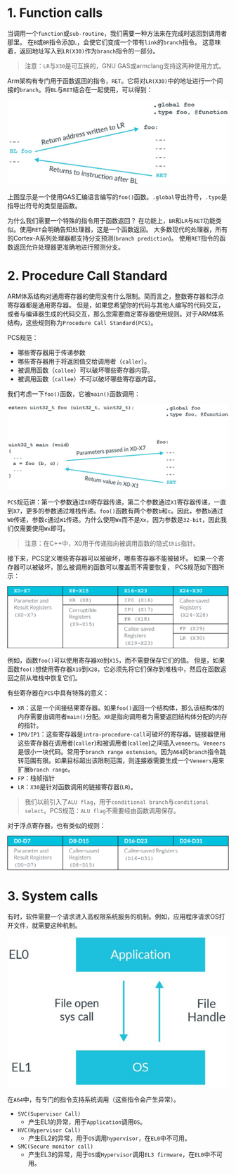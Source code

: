 # 1. Function calls

当调用一个`function`或`sub-routine`，我们需要一种方法来在完成时返回到调用者那里。
在`B`或`BR`指令添加`L`，会使它们变成一个带有`link`的`branch`指令。
这意味着，返回地址写入到`LR(X30)`作为`branch`指令的一部分。

> 注意：`LR`与`X30`是可互换的，GNU GAS或armclang支持这两种使用方式。

Arm架构有专门用于函数返回的指令，`RET`。它将对`LR(X30)`中的地址进行一个间接的`branch`。将`BL`与`RET`结合在一起使用，可以得到：

![image](./Images/0x1.png)

上图显示是一个使用GAS汇编语言编写的`foo()`函数。`.global`导出符号，`.type`是指导出符号的类型是函数。

为什么我们需要一个特殊的指令用于函数返回？
在功能上，`BR`和`LR`与`RET`功能类似。使用`RET`会明确告知处理器，这是一个函数返回。
大多数现代的处理器，所有的Cortex-A系列处理器都支持分支预测(`branch prediction`)。
使用`RET`指令的函数返回允许处理器更准确地进行预测分支。

# 2. Procedure Call Standard

ARM体系结构对通用寄存器的使用没有什么限制。简而言之，整数寄存器和浮点寄存器都是通用寄存器。
但是，如果您希望你的代码与其他人编写的代码交互，或者与编译器生成的代码交互，那么您需要商定寄存器使用规则。对于ARM体系结构，这些规则称为`Procedure Call Standard(PCS)`。

PCS规范：
- 哪些寄存器用于传递参数
- 哪些寄存器用于将返回值交给调用者（`caller`）。
- 被调用函数（`callee`）可以破坏哪些寄存器内容。
- 被调用函数（`callee`）不可以破坏哪些寄存器内容。

我们考虑一下`foo()`函数，它被`main()`函数调用：

![image](./Images/0x2.png)

`PCS`规范讲：第一个参数通过`X0`寄存器传递，第二个参数通过`X1`寄存器传递，一直到`X7`，更多的参数通过堆栈传递。`foo()`函数有两个参数`b`和`c`。因此，参数`b`通过`W0`传递，参数`c`通过`W1`传递。为什么使用`Wx`而不是`Xx`，因为参数是`32-bit`，因此我们仅需要使用`Wx`即可。

> 注意：在C++中，X0用于传递指向被调用函数的隐式`this`指针。

接下来，PCS定义哪些寄存器可以被破坏，哪些寄存器不能被破坏。
如果一个寄存器可以被破坏，那么被调用的函数可以覆盖而不需要恢复，
PCS规范如下图所示：

![image](./Images/0x3.png)

例如，函数`foo()`可以使用寄存器`X0`到`X15`，而不需要保存它们的值。
但是，如果函数`foo()`想使用寄存器`X19`到`X28`，它必须先将它们保存到堆栈中，然后在函数返回之前从堆栈中恢复它们。

有些寄存器在`PCS`中具有特殊的意义：
- `XR`：这是一个间接结果寄存器。如果`foo()`返回一个结构体，那么该结构体的内存需要由调用者`main()`分配。`XR`是指向调用者为需要返回结构体分配的内存的指针。
- `IP0/IP1`：这些寄存器是`intra-procedure-call`可破坏的寄存器。链接器使用这些寄存器在调用者(`caller`)和被调用者(`callee`)之间插入`veneers`。`Veneers`是很小一块代码。常用于`branch range extension`。因为`A64`的`branch`指令跳转范围有限。如果目标超出该限制范围，则连接器需要生成一个`Veneers`用来扩展`branch range`。
- `FP`：栈帧指针
- `LR`：`X30`是针对函数调用的链接寄存器(`LR`)。

> 我们以前引入了`ALU flag`，用于`conditional branch`与`conditional select`。PCS规范：`ALU flag`不需要经由函数调用保存。

对于浮点寄存器，也有类似的规则：

![image](./Images/0x4.png)

# 3. System calls

有时，软件需要一个请求进入高权限系统服务的机制。例如，应用程序请求OS打开文件，就需要这种机制。

![image](./Images/0x5.png)

在`A64`中，有专门的指令支持系统调用（这些指令会产生异常）。

- `SVC(Supervisor Call)`
    - 产生EL1的异常，用于`Application`调用`OS`。
- `HVC(Hypervisor Call)`
    - 产生EL2的异常，用于`OS`调用`hypervisor`，在`EL0`中不可用。
- `SMC(Secure monitor call)`
    - 产生EL3的异常，用于`OS`或`Hypervisor`调用`EL3 firmware`，在`EL0`中不可用。